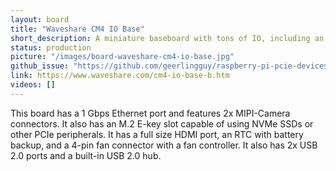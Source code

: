 ```yaml
---
layout: board
title: "Waveshare CM4 IO Base"
short_description: A miniature baseboard with tons of IO, including an M.2 slot.
status: production
picture: "/images/board-waveshare-cm4-io-base.jpg"
github_issue: "https://github.com/geerlingguy/raspberry-pi-pcie-devices/issues/110"
link: https://www.waveshare.com/cm4-io-base-b.htm
videos: []
---
```

This board has a 1 Gbps Ethernet port and features 2x MIPI-Camera connectors. It also has an M.2 E-key slot capable of using NVMe SSDs or other PCIe peripherals. It has a full size HDMI port, an RTC with battery backup, and a 4-pin fan connector with a fan controller. It also has 2x USB 2.0 ports and a built-in USB 2.0 hub.
